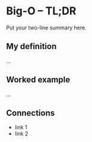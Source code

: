 ﻿# Big-O – TL;DR
Put your two-line summary here.

## My definition
...

## Worked example
...

## Connections
- link 1
- link 2
